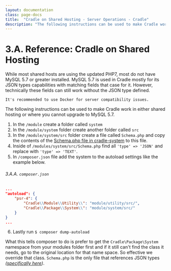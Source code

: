 ```yaml
---
layout: documentation
class: page-docs
title:  "Cradle on Shared Hosting - Server Operations - Cradle"
description: "The following instructions can be used to make Cradle work in either shared hosting or where you cannot upgrade to MySQL 5.7."
---
```

# 3.A. Reference: Cradle on Shared Hosting

While most shared hosts are using the updated PHP7, most do not have MySQL 5.7
or greater installed. MySQL 5.7 is used in Cradle mostly for its JSON types
capabilities with matching fields that case for it. However, technically these
fields can still work without the JSON type defined.

```info
It's recommended to use Docker for server compatibility issues.
```

The following instructions can be used to make Cradle work in either shared
hosting or where you cannot upgrade to MySQL 5.7.

 1. In the `/module` create a folder called `system`
 2. In the `/module/system` folder create another folder called `src`
 3. In the `/module/system/src` folder create a file called `Schema.php` and copy
 the contents of the [Schema.php file in cradle-system](https://github.com/CradlePHP/cradle-system/blob/master/src/Schema.php) to this file.
 4. Inside of `/modules/system/src/Schema.php` find all `'type' => 'JSON'` and replace with `'type' => 'TEXT'`.
 5. In `/composer.json` file add the system to the autoload settings like the example below.

###### 3.A.A. `composer.json`
```json
...
"autoload": {
    "psr-4": {
        "Cradle\\Module\\Utility\\": "module/utility/src/",
        "Cradle\\Package\\System\\": "module/system/src/"
    }
}
...
```

 6. Lastly run `$ composer dump-autoload`

What this tells composer to do is prefer to get the `Cradle\Package\System`
namespace from your modules folder first and if it still can't find the class
it needs, go to the original location for that name space. So effective we
override that class. `Schema.php` is the only file that references JSON types
*([specifically here](https://github.com/CradlePHP/cradle-system/blob/master/src/Schema.php#L559-L728))*.
